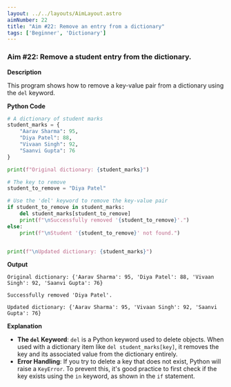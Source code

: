 ```yaml
---
layout: ../../layouts/AimLayout.astro
aimNumber: 22
title: "Aim #22: Remove an entry from a dictionary"
tags: ['Beginner', 'Dictionary']
---
```


### Aim #22: Remove a student entry from the dictionary.

**Description**

This program shows how to remove a key-value pair from a dictionary using the `del` keyword.

**Python Code**

```python
# A dictionary of student marks
student_marks = {
    "Aarav Sharma": 95,
    "Diya Patel": 88,
    "Vivaan Singh": 92,
    "Saanvi Gupta": 76
}

print(f"Original dictionary: {student_marks}")

# The key to remove
student_to_remove = "Diya Patel"

# Use the 'del' keyword to remove the key-value pair
if student_to_remove in student_marks:
    del student_marks[student_to_remove]
    print(f"\nSuccessfully removed '{student_to_remove}'.")
else:
    print(f"\nStudent '{student_to_remove}' not found.")


print(f"\nUpdated dictionary: {student_marks}")
```

**Output**

```text
Original dictionary: {'Aarav Sharma': 95, 'Diya Patel': 88, 'Vivaan Singh': 92, 'Saanvi Gupta': 76}

Successfully removed 'Diya Patel'.

Updated dictionary: {'Aarav Sharma': 95, 'Vivaan Singh': 92, 'Saanvi Gupta': 76}
```

**Explanation**

- **The `del` Keyword**: `del` is a Python keyword used to delete objects. When used with a dictionary item like `del student_marks[key]`, it removes the key and its associated value from the dictionary entirely.
- **Error Handling**: If you try to delete a key that does not exist, Python will raise a `KeyError`. To prevent this, it's good practice to first check if the key exists using the `in` keyword, as shown in the `if` statement.
